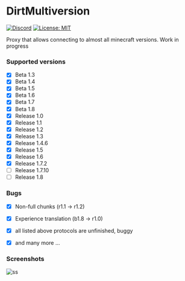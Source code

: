 # DirtMultiversion
[![Discord](https://img.shields.io/discord/684429844947271767.svg?label=Discord)](https://discord.gg/v6xsRdc)
[![License: MIT](https://img.shields.io/badge/license-MIT-red.svg)](LICENSE)

Proxy that allows connecting to almost all minecraft versions. Work in progress 

### Supported versions
- [X] Beta 1.3
- [X] Beta 1.4
- [X] Beta 1.5
- [X] Beta 1.6
- [X] Beta 1.7
- [X] Beta 1.8
- [X] Release 1.0
- [X] Release 1.1
- [X] Release 1.2
- [X] Release 1.3
- [X] Release 1.4.6
- [X] Release 1.5
- [X] Release 1.6
- [X] Release 1.7.2
- [ ] Release 1.7.10
- [ ] Release 1.8

### Bugs
- [x] Non-full chunks (r1.1 -> r1.2)
- [x] Experience translation (b1.8 -> r1.0)
- [x] all listed above protocols are unfinished, buggy
- [x] and many more ...


### Screenshots
![ss](https://i.imgur.com/YbFP7G2.png)